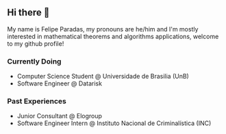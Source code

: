 ## Hi there 👋

My name is Felipe Paradas, my pronouns are he/him and I'm mostly interested in mathematical theorems and algorithms applications, welcome to my github profile!

### Currently Doing

- Computer Science Student @ Universidade de Brasilia (UnB)
- Software Engineer @ Datarisk

### Past Experiences

- Junior Consultant @ Elogroup
- Software Engineer Intern @ Instituto Nacional de Criminalística (INC)

<!--
**fparadas/fparadas** is a ✨ _special_ ✨ repository because its `README.md` (this file) appears on your GitHub profile.

Here are some ideas to get you started:

- 🔭 I’m currently working on ...
- 🌱 I’m currently learning ...
- 👯 I’m looking to collaborate on ...
- 🤔 I’m looking for help with ...
- 💬 Ask me about ...
- 📫 How to reach me: ...
- 😄 Pronouns: ...
- ⚡ Fun fact: ...
-->
